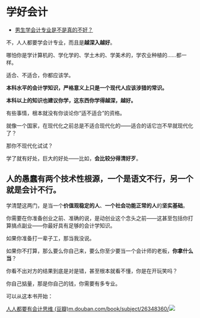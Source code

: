 # 学好会计

- [男生学会计专业是不是真的不好？](https://www.zhihu.com/question/427893955/answer/1913552723)
  

不，人人都要学会计专业，而且是**越深入越好**。

哪怕你是学计算机的、学化学的、学土木的、学美术的，学农业种植的……都一样。

适合、不适合，你都应该学。

**本科水平的会计学知识，严格意义上只是一个现代人应该涉猎的常识。**

**本科以上的知识也建议你学，这东西你学得越深，越好。**

  

有些事情，根本就没有你谈论你“适不适合”的资格。

就像一个国家，在现代化之前总是不适合现代化的——适合的话它岂不早就现代化了？

那你不现代化试试？

学了就有好处，巨大的好处——比如，**会比较分得清好歹**。

## **人的愚蠢有两个技术性根源，一个是语文不行，另一个就是会计不行。**

学清楚这两门，是当一个**价值观稳定的人**、**一个社会功能正常的人**的**坚实基础**。

你需要在你准备创业之前、准确的说，是动创业这个念头之前——这甚至包括你打算搞点副业——你最好具有足够的会计学知识。

如果你准备打一辈子工，那当我没说。

如果你不打算，那么要么你自己来，要么你至少要当一个会计师的老板，**你拿什么当**？

你看不出对方的结果到底是对是错，甚至根本就看不懂，你是在开玩笑吗？

你自己掂量，那是你自己的钱，你需要有多专业。

  

可以从这本书开始：

[人人都要有会计思维 (豆瓣)​m.douban.com/book/subject/26348360/![](https://pic2.zhimg.com/v2-d3b0ee29d216d81edff68fa7aa12441d_120x160.jpg?source=c8b7c179)](https://link.zhihu.com/?target=https%3A//m.douban.com/book/subject/26348360/)